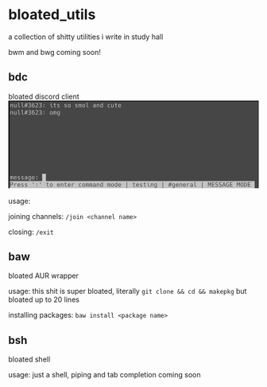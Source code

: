 # bloated_utils
a collection of shitty utilities i write in study hall

bwm and bwg coming soon!

## bdc
bloated discord client
![status](/images/wrapper_satus.png)

usage:

joining channels: ``/join <channel name>``

closing: ``/exit``

## baw
bloated AUR wrapper

usage:
this shit is super bloated, literally ``git clone && cd && makepkg`` but bloated up to 20 lines

installing packages: ``baw install <package name>``

## bsh
bloated shell

usage:
just a shell, piping and tab completion coming soon
